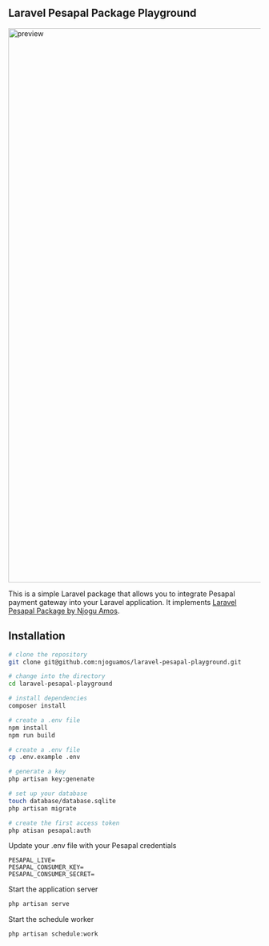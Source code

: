 ## Laravel Pesapal Package Playground

<img width="1105" alt="preview" src="https://github.com/njoguamos/laravel-pesapal-playground/assets/29255728/358a7aea-fbae-4c37-8b23-403c3dd1c0fb">

This is a simple Laravel package that allows you to integrate Pesapal payment gateway into your Laravel application. It implements [Laravel Pesapal Package by Njogu Amos](https://github.com/njoguamos/laravel-pesapal).

## Installation

```bash
# clone the repository
git clone git@github.com:njoguamos/laravel-pesapal-playground.git 

# change into the directory
cd laravel-pesapal-playground

# install dependencies
composer install

# create a .env file
npm install
npm run build

# create a .env file
cp .env.example .env

# generate a key
php artisan key:genenate

# set up your database
touch database/database.sqlite
php artisan migrate

# create the first access token
php atisan pesapal:auth
```

Update your .env file with your Pesapal credentials

```dotenv
PESAPAL_LIVE=
PESAPAL_CONSUMER_KEY=
PESAPAL_CONSUMER_SECRET=
```

Start the application server

```bash
php artisan serve
```

Start the schedule worker

```bash
php artisan schedule:work
```

